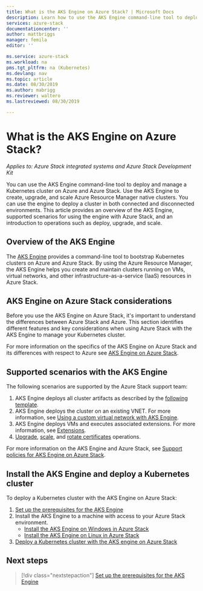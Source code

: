```yaml
---
title: What is the AKS Engine on Azure Stack? | Microsoft Docs
description: Learn how to use the AKS Engine command-line tool to deploy and manage a Kubernetes cluster on Azure and Azure Stack. 
services: azure-stack
documentationcenter: ''
author: mattbriggs
manager: femila
editor: ''

ms.service: azure-stack
ms.workload: na
pms.tgt_pltfrm: na (Kubernetes)
ms.devlang: nav
ms.topic: article
ms.date: 08/30/2019
ms.author: mabrigg
ms.reviewer: waltero
ms.lastreviewed: 08/30/2019

---
```


# What is the AKS Engine on Azure Stack?

*Applies to: Azure Stack integrated systems and Azure Stack Development Kit*

You can use the AKS Engine command-line tool to deploy and manage a Kubernetes cluster on Azure and Azure Stack. Use the AKS Engine to create, upgrade, and scale Azure Resource Manager native clusters. You can use the engine to deploy a cluster in both connected and disconnected environments. This article provides an overview of the AKS Engine, supported scenarios for using the engine with Azure Stack, and an introduction to operations such as deploy, upgrade, and scale.

## Overview of the AKS Engine

The [AKS Engine](https://github.com/Azure/aks-engine) provides a command-line tool to bootstrap Kubernetes clusters on Azure and Azure Stack. By using the Azure Resource Manager, the AKS Engine helps you create and maintain clusters running on VMs, virtual networks, and other infrastructure-as-a-service (IaaS) resources in Azure Stack.

## AKS Engine on Azure Stack considerations

Before you use the AKS Engine on Azure Stack, it's important to understand the differences between Azure Stack and Azure. This section identifies different features and key considerations when using Azure Stack with the AKS Engine to manage your Kubernetes cluster.

For more information on the specifics of the AKS Engine on Azure Stack and its differences with respect to Azure see [AKS Engine on Azure Stack](https://github.com/Azure/aks-engine/blob/master/docs/topics/azure-stack.md).

## Supported scenarios with the AKS Engine

The following scenarios are supported by the Azure Stack support team:

1.  AKS Engine deploys all cluster artifacts as described by the [following template](https://github.com/Azure/aks-engine/tree/master/examples/azure-stack).
2.  AKS Engine deploys the cluster on an existing VNET. For more information, see [Using a custom virtual network with AKS Engine](https://github.com/Azure/aks-engine/blob/master/docs/tutorials/custom-vnet.md).
3.  AKS Engine deploys VMs and executes associated extensions. For more information, see [Extensions](https://github.com/Azure/aks-engine/blob/master/docs/topics/extensions.md).
4.  [Upgrade](azure-stack-kubernetes-aks-engine-upgrade.md), [scale](azure-stack-kubernetes-aks-engine-scale.md), and [rotate certificates](azure-stack-kubernetes-aks-engine-cert-rotate.md) operations.

For more information on the AKS Engine and Azure Stack, see [Support policies for AKS Engine on Azure Stack](azure-stack-kubernetes-ask-engine-support.md).

## Install the AKS Engine and deploy a Kubernetes cluster

To deploy a Kubernetes cluster with the AKS Engine on Azure Stack:

1. [Set up the prerequisites for the AKS Engine](azure-stack-kubernetes-aks-engine-set-up.md)
2. Install the AKS Engine to a machine with access to your Azure Stack environment.
     - [Install the AKS Engine on Windows in Azure Stack](azure-stack-kubernetes-aks-engine-deploy-windows.md)
     - [Install the AKS Engine on Linux in Azure Stack](azure-stack-kubernetes-aks-engine-deploy-linux.md)
3. [Deploy a Kubernetes cluster with the AKS engine on Azure Stack](azure-stack-kubernetes-aks-engine-deploy-cluster.md)

## Next steps

> [!div class="nextstepaction"]
> [Set up the prerequisites for the AKS Engine](azure-stack-kubernetes-aks-engine-set-up.md)